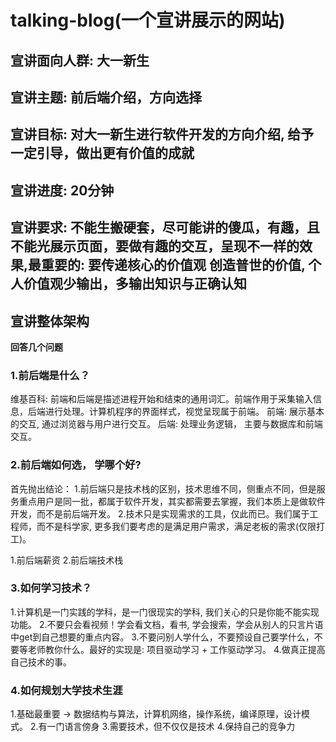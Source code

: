 # talking-blog(一个宣讲展示的网站)

## 宣讲面向人群: 大一新生
## 宣讲主题: 前后端介绍，方向选择
## 宣讲目标: 对大一新生进行软件开发的方向介绍, 给予一定引导，做出更有价值的成就
## 宣讲进度: 20分钟
## 宣讲要求: 不能生搬硬套，尽可能讲的傻瓜，有趣，且不能光展示页面，要做有趣的交互，呈现不一样的效果,最重要的: 要传递核心的价值观 **创造普世的价值**, 个人价值观少输出，多输出知识与正确认知
## 宣讲整体架构 
**回答几个问题**

### 1.前后端是什么？
维基百科: 前端和后端是描述进程开始和结束的通用词汇。前端作用于采集输入信息，后端进行处理。计算机程序的界面样式，视觉呈现属于前端。
前端: 展示基本的交互, 通过浏览器与用户进行交互。
后端: 处理业务逻辑， 主要与数据库和前端交互。
### 2.前后端如何选， 学哪个好?
  首先抛出结论：
  1.前后端只是技术栈的区别，技术思维不同，侧重点不同，但是服务重点用户是同一批，都属于软件开发，其实都需要去掌握，我们本质上是做软件开发，而不是前后端开发。
  2.技术只是实现需求的工具，仅此而已。我们属于工程师，而不是科学家, 更多我们要考虑的是满足用户需求，满足老板的需求(仅限打工)。

  1.前后端薪资
  2.前后端技术栈

### 3.如何学习技术？
  1.计算机是一门实践的学科，是一门很现实的学科, 我们关心的只是你能不能实现功能。
  2.不要只会看视频！学会看文档，看书, 学会搜索，学会从别人的只言片语中get到自己想要的重点内容。
  3.不要问别人学什么，不要预设自己要学什么，不要等老师教你什么。最好的实现是: 项目驱动学习 + 工作驱动学习。
  4.做真正提高自己技术的事。

### 4.如何规划大学技术生涯
  1.基础最重要 -> 数据结构与算法，计算机网络，操作系统，编译原理，设计模式。
  2.有一门语言傍身
  3.需要技术，但不仅仅是技术
  4.保持自己的竞争力

